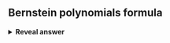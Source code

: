 ## Bernstein polynomials formula
<details>
<summary><b>Reveal answer</b></summary>
Bn,i (t) = [ (n!) / i!(n-i)! ] *&nbsp; t^i * (t-1) ^ (n-i)<br><br><img src="../../../../../media/paste-81209c882b8aff4e11ef3ead6efd6d12d952b0b5.jpg">
</details>
